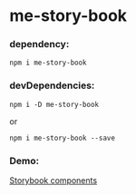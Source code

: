 # me-story-book
### dependency:
```
npm i me-story-book
```

### devDependencies:
```
npm i -D me-story-book
```
or
```
npm i me-story-book --save
```

### Demo:
[Storybook components](https://mike-code1805.github.io/story-book-components/)
